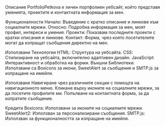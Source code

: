 Описание
PortfolioPetkova е личен портфолиен уебсайт, който представя уменията, проектите и контактната информация за мен.

Функционалности
Начало: Въведение с кратко описание и линкове към социалните мрежи.
Относно: Подробна информация за мен, моят профил, интереси и умения.
Проекти: Показвам последните проекти с  кратки описания и линкове.
Контакт: Форма, чрез която посетителите могат да изпращат съобщения директно на мен.

Използвани Технологии
HTML: Структура на уебсайта.
CSS: Стилизиране на уебсайта, включително адаптивен дизайн.
JavaScript: Интерактивност и обработка на форми.
Външни Библиотеки: Използвани са Boxicons за икони, SweetAlert за съобщения и SMTP.js за изпращане на имейли.

Използване
Навигиране чрез различните секции с помощта на навигационното меню.
Кликане върху иконите на социалните мрежи, за да посетите профилите ми.
Попълване на контактната форма, за да изпратите съобщение.

Кредити
Boxicons: Използвани за иконите на социалните мрежи.
SweetAlert2: Използван за персонализирани съобщения.
SMTP.js: Използван за функционалността за изпращане на имейли.































